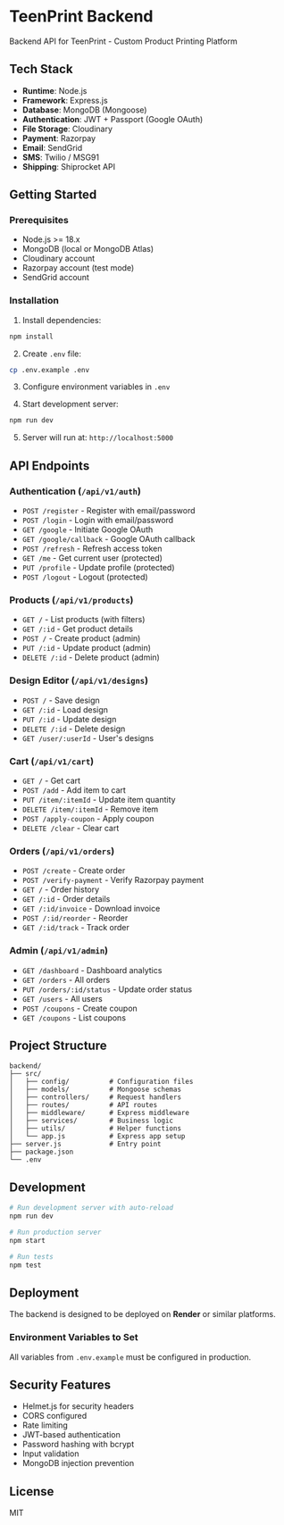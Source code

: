 # TeenPrint Backend

Backend API for TeenPrint - Custom Product Printing Platform

## Tech Stack

- **Runtime**: Node.js
- **Framework**: Express.js
- **Database**: MongoDB (Mongoose)
- **Authentication**: JWT + Passport (Google OAuth)
- **File Storage**: Cloudinary
- **Payment**: Razorpay
- **Email**: SendGrid
- **SMS**: Twilio / MSG91
- **Shipping**: Shiprocket API

## Getting Started

### Prerequisites

- Node.js >= 18.x
- MongoDB (local or MongoDB Atlas)
- Cloudinary account
- Razorpay account (test mode)
- SendGrid account

### Installation

1. Install dependencies:
```bash
npm install
```

2. Create `.env` file:
```bash
cp .env.example .env
```

3. Configure environment variables in `.env`

4. Start development server:
```bash
npm run dev
```

5. Server will run at: `http://localhost:5000`

## API Endpoints

### Authentication (`/api/v1/auth`)

- `POST /register` - Register with email/password
- `POST /login` - Login with email/password
- `GET /google` - Initiate Google OAuth
- `GET /google/callback` - Google OAuth callback
- `POST /refresh` - Refresh access token
- `GET /me` - Get current user (protected)
- `PUT /profile` - Update profile (protected)
- `POST /logout` - Logout (protected)

### Products (`/api/v1/products`)

- `GET /` - List products (with filters)
- `GET /:id` - Get product details
- `POST /` - Create product (admin)
- `PUT /:id` - Update product (admin)
- `DELETE /:id` - Delete product (admin)

### Design Editor (`/api/v1/designs`)

- `POST /` - Save design
- `GET /:id` - Load design
- `PUT /:id` - Update design
- `DELETE /:id` - Delete design
- `GET /user/:userId` - User's designs

### Cart (`/api/v1/cart`)

- `GET /` - Get cart
- `POST /add` - Add item to cart
- `PUT /item/:itemId` - Update item quantity
- `DELETE /item/:itemId` - Remove item
- `POST /apply-coupon` - Apply coupon
- `DELETE /clear` - Clear cart

### Orders (`/api/v1/orders`)

- `POST /create` - Create order
- `POST /verify-payment` - Verify Razorpay payment
- `GET /` - Order history
- `GET /:id` - Order details
- `GET /:id/invoice` - Download invoice
- `POST /:id/reorder` - Reorder
- `GET /:id/track` - Track order

### Admin (`/api/v1/admin`)

- `GET /dashboard` - Dashboard analytics
- `GET /orders` - All orders
- `PUT /orders/:id/status` - Update order status
- `GET /users` - All users
- `POST /coupons` - Create coupon
- `GET /coupons` - List coupons

## Project Structure

```
backend/
├── src/
│   ├── config/          # Configuration files
│   ├── models/          # Mongoose schemas
│   ├── controllers/     # Request handlers
│   ├── routes/          # API routes
│   ├── middleware/      # Express middleware
│   ├── services/        # Business logic
│   ├── utils/           # Helper functions
│   └── app.js           # Express app setup
├── server.js            # Entry point
├── package.json
└── .env
```

## Development

```bash
# Run development server with auto-reload
npm run dev

# Run production server
npm start

# Run tests
npm test
```

## Deployment

The backend is designed to be deployed on **Render** or similar platforms.

### Environment Variables to Set

All variables from `.env.example` must be configured in production.

## Security Features

- Helmet.js for security headers
- CORS configured
- Rate limiting
- JWT-based authentication
- Password hashing with bcrypt
- Input validation
- MongoDB injection prevention

## License

MIT
